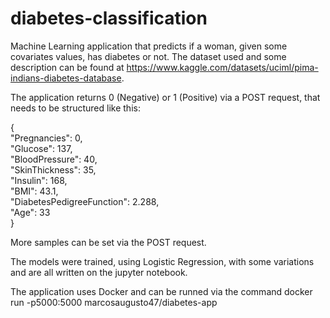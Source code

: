 # diabetes-classification
Machine Learning application that predicts if a woman, given some covariates values, has diabetes or not. The dataset used and some description can be found at https://www.kaggle.com/datasets/uciml/pima-indians-diabetes-database.

The application returns 0 (Negative) or 1 (Positive) via a POST request, that needs to be structured like this:

{  
    "Pregnancies": 0,  
    "Glucose": 137,  
    "BloodPressure": 40,  
    "SkinThickness": 35,  
    "Insulin": 168,  
    "BMI": 43.1,  
    "DiabetesPedigreeFunction": 2.288,  
    "Age": 33  
    }
  
More samples can be set via the POST request.

The models were trained, using Logistic Regression, with some variations and are all written on the jupyter notebook.

The application uses Docker and can be runned via the command docker run -p5000:5000 marcosaugusto47/diabetes-app
